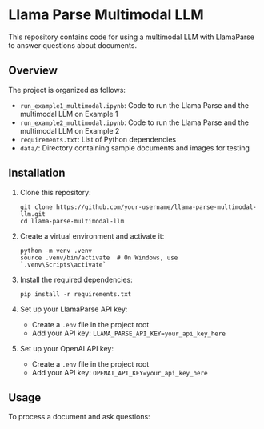 # Llama Parse Multimodal LLM

This repository contains code for using a multimodal LLM with LlamaParse to answer questions about documents.

## Overview

The project is organized as follows:

- `run_example1_multimodal.ipynb`: Code to run the Llama Parse and the multimodal LLM on Example 1
- `run_example2_multimodal.ipynb`: Code to run the Llama Parse and the multimodal LLM on Example 2
- `requirements.txt`: List of Python dependencies
- `data/`: Directory containing sample documents and images for testing

## Installation

1. Clone this repository:
   ```
   git clone https://github.com/your-username/llama-parse-multimodal-llm.git
   cd llama-parse-multimodal-llm
   ```

2. Create a virtual environment and activate it:
   ```
   python -m venv .venv
   source .venv/bin/activate  # On Windows, use `.venv\Scripts\activate`
   ```

3. Install the required dependencies:
   ```
   pip install -r requirements.txt
   ```

4. Set up your LlamaParse API key:
   - Create a `.env` file in the project root
   - Add your API key: `LLAMA_PARSE_API_KEY=your_api_key_here`

5. Set up your OpenAI API key:
   - Create a `.env` file in the project root
   - Add your API key: `OPENAI_API_KEY=your_api_key_here`

## Usage

To process a document and ask questions:

